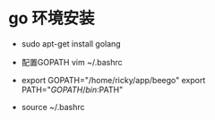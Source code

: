 # go 环境安装

* sudo apt-get install golang

* 配置GOPATH  vim ~/.bashrc
* export GOPATH="/home/ricky/app/beego"
  export PATH="$GOPATH/bin:$PATH"
* source ~/.bashrc